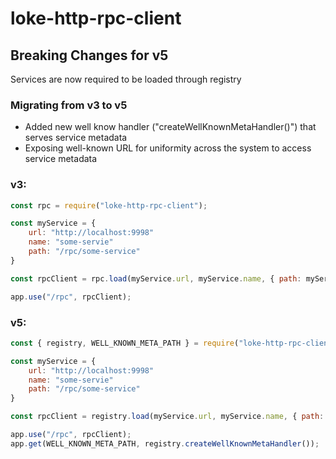 # loke-http-rpc-client

## Breaking Changes for v5

Services are now required to be loaded through registry

### Migrating from v3 to v5

- Added new well know handler ("createWellKnownMetaHandler()") that serves service metadata
- Exposing well-known URL for uniformity across the system to access service metadata

### v3:

```js
const rpc = require("loke-http-rpc-client");

const myService = {
    url: "http://localhost:9998"
    name: "some-servie"
    path: "/rpc/some-service"
}

const rpcClient = rpc.load(myService.url, myService.name, { path: myService.path });

app.use("/rpc", rpcClient);
```

### v5:

```js
const { registry, WELL_KNOWN_META_PATH } = require("loke-http-rpc-client");

const myService = {
    url: "http://localhost:9998"
    name: "some-servie"
    path: "/rpc/some-service"
}

const rpcClient = registry.load(myService.url, myService.name, { path: myService.path });

app.use("/rpc", rpcClient);
app.get(WELL_KNOWN_META_PATH, registry.createWellKnownMetaHandler());
```
